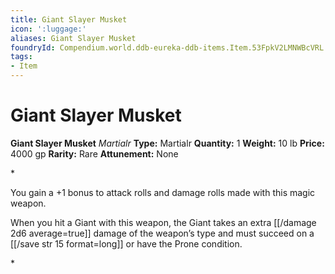 ```yaml
---
title: Giant Slayer Musket
icon: ':luggage:'
aliases: Giant Slayer Musket
foundryId: Compendium.world.ddb-eureka-ddb-items.Item.53FpkV2LMNWBcVRL
tags:
- Item
---
```


# Giant Slayer Musket

**Giant Slayer Musket**
_Martialr_
**Type:** Martialr
**Quantity:** 1
**Weight:** 10 lb
**Price:** 4000 gp
**Rarity:** Rare
**Attunement:** None

*<p>You gain a +1 bonus to attack rolls and damage rolls made with this magic weapon.

When you hit a Giant with this weapon, the Giant takes an extra  [[/damage 2d6 average=true]] damage of the weapon’s type and must succeed on a [[/save str 15 format=long]] or have the Prone condition.</p>*